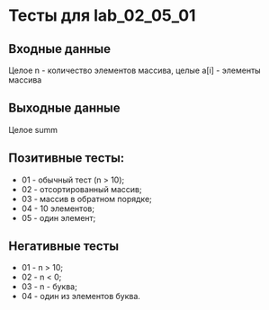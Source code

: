 ﻿

# Тесты для lab_02_05_01

## Входные данные

Целое n - количество элементов массива, целые a[i] - элементы массива

## Выходные данные

Целое summ

## Позитивные тесты:

- 01 - обычный тест (n > 10);
- 02 - отсортированный массив;
- 03 - массив в обратном порядке;
- 04 - 10 элементов;
- 05 - один элемент;

## Негативные тесты

- 01 - n > 10;
- 02 - n < 0;
- 03 - n - буква;
- 04 - один из элементов буква.
